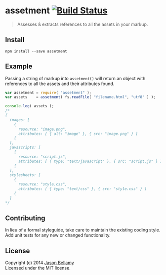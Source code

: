 # assetment [![Build Status](https://travis-ci.org/jasonbellamy/assetment.png?branch=master)](https://travis-ci.org/jasonbellamy/assetment)

> Assesses & extracts references to all the assets in your markup.


## Install

```
npm install --save assetment
```


## Example

Passing a string of markup into `assetment()` will return an object with references to all the assets and their attributes found.
```javascript
var assetment = require( "assetment" );
var assets    = assetment( fs.readFile( "filename.html", "utf8" ) );

console.log( assets );
/*
{
  images: [
    { 
      resource: "image.png",
      attributes: [ { alt: "image" }, { src: "image.png" } ]
    {
  ],
  javascripts: [
    { 
      resource: "script.js",
      attributes: [ { type: "text/javascript" }, { src: "script.js" } ]
    {
  ],
  stylesheets: [
    { 
      resource: "style.css",
      attributes: [ { type: "text/css" }, { src: "style.css" } ]
    {
  ]
*/
```


## Contributing
In lieu of a formal styleguide, take care to maintain the existing coding style. Add unit tests for any new or changed functionality.


## License
Copyright (c) 2014 [Jason Bellamy ](http://jasonbellamy.com)  
Licensed under the MIT license.
